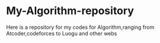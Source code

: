 # My-Algorithm-repository
Here is a repository for my codes for Algorithm,ranging from Atcoder,codeforces to Luogu and other webs
